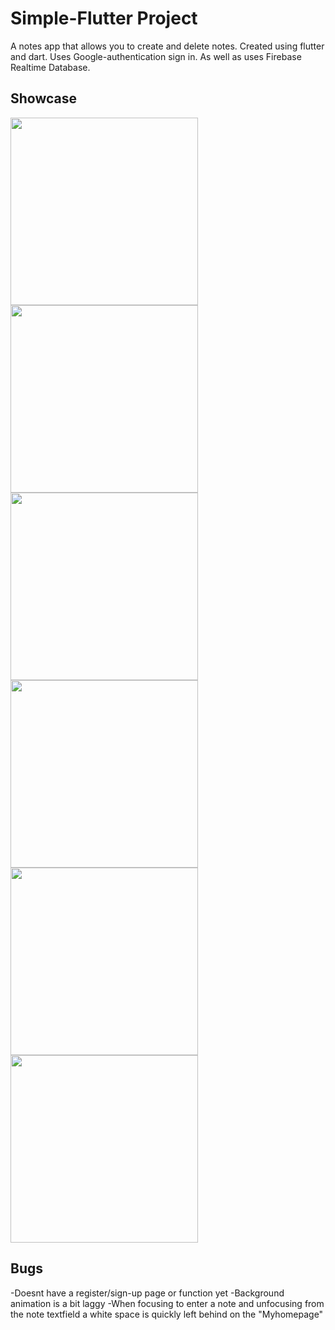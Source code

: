# Simple-Flutter Project

A notes app that allows you to create and delete notes. Created using flutter and dart. Uses Google-authentication sign in. As well as uses Firebase Realtime Database.

## Showcase
<img src= "https://user-images.githubusercontent.com/77566307/225432092-fde15632-d428-4e0a-8cdf-34fc62432dae.png" width="300" >
<img src= https://user-images.githubusercontent.com/77566307/225432096-a3fbc85f-ff92-4ae0-935c-f5629e098d67.png width="300" >
<img src= https://user-images.githubusercontent.com/77566307/225432107-41a6e1b7-5274-4493-8d30-0e5d35079fa9.png width="300" >
<img src= https://user-images.githubusercontent.com/77566307/225432110-6edc38de-ac61-4f20-8b61-c645c6d19d1a.png width="300" > 
<img src= https://user-images.githubusercontent.com/77566307/225432115-c4d80e73-a859-4b7e-9faf-324dd83b9376.png width="300" > 
<img src= https://user-images.githubusercontent.com/77566307/225432122-5e334ead-d55f-4dde-8610-7be0ce42b72d.png width="300" > 

## Bugs

-Doesnt have a register/sign-up page or function yet
-Background animation is a bit laggy
-When focusing to enter a note and unfocusing from the note textfield a white space is quickly left behind on the "Myhomepage"


